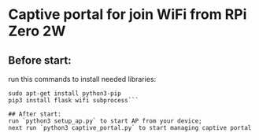 # Captive portal for join WiFi from RPi Zero 2W

## Before start:
run this commands to install needed libraries:
```sudo apt-get update
sudo apt-get install python3-pip
pip3 install flask wifi subprocess```

## After start:
run `python3 setup_ap.py` to start AP from your device;
next run `python3 captive_portal.py` to start managing captive portal